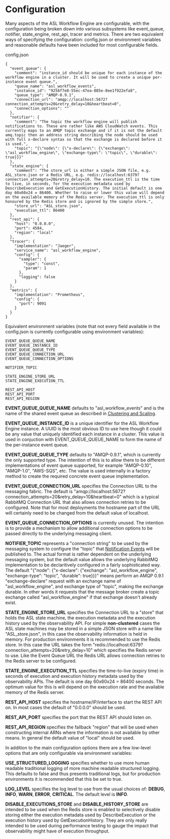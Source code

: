 # Configuration
Many aspects of the ASL Workflow Engine are configurable, with the configuration being broken down into various subsystems like event_queue, notifier, state_engine, rest_api, tracer and metrics. There are two equivalent ways of specifying the configuration: config.json or environment variables and reasonable defaults have been included for most configurable fields.

config.json
```
{
  "event_queue": {
    "comment": "instance_id should be unique for each instance of the workflow engine in a cluster. It will be used to create a unique per-instance event queue.",
    "queue_name": "asl_workflow_events",
    "instance_id": "9256f7e8-55ec-47ea-885e-8ee1f922efa8",
    "queue_type": "AMQP-0.9.1",
    "connection_url": "amqp://localhost:5672?connection_attempts=20&retry_delay=10&heartbeat=0",
    "connection_options": ""
  },
  "notifier": {
    "comment": "The topic the workflow engine will publish notifications to. These are rather like AWS CloudWatch events. This currently maps to an AMQP topic exchange and if it is not the default amq.topic then an address string describing the node should be used with full x-declare syntax so that the exchange is declared before it is used.",
    "topic": "{\"node\": {\"x-declare\": {\"exchange\": \"asl_workflow_engine\", \"exchange-type\": \"topic\", \"durable\": true}}}"
  },
  "state_engine": {
    "comment": "The store_url is either a simple JSON file, e.g. ASL_store.json or a Redis URL, e.g. redis://localhost:6379?connection_attempts=20&retry_delay=10. The execution_ttl is the time to live, in seconds, for the execution metadata used by DescribeExecution and GetExecutionHistory. The initial default is one day 60x60x24 = 86400. Whether to raise or lower this value will depend on the available memory of the Redis server. The execution_ttl is only honoured by the Redis store and is ignored by the simple store.",
    "store_url": "ASL_store.json",
    "execution_ttl": 86400
  },
  "rest_api": {
    "host": "0.0.0.0",
    "port": 4584,
    "region": "local"
  },
  "tracer": {
    "implementation": "Jaeger",
    "service_name": "asl_workflow_engine",
    "config": {
      "sampler": {
        "type": "const",
        "param": 1
      },
      "logging": false
    }
  },
  "metrics": {
    "implementation": "Prometheus",
    "config": {
      "port": 9091
    }
  }
}
```
Equivalent environment variables (note that not every field available in the config.json is currently configurable using environment variables):
```
EVENT_QUEUE_QUEUE_NAME
EVENT_QUEUE_INSTANCE_ID
EVENT_QUEUE_QUEUE_TYPE
EVENT_QUEUE_CONNECTION_URL
EVENT_QUEUE_CONNECTION_OPTIONS

NOTIFIER_TOPIC

STATE_ENGINE_STORE_URL
STATE_ENGINE_EXECUTION_TTL

REST_API_HOST
REST_API_PORT
REST_API_REGION
```
**EVENT_QUEUE_QUEUE_NAME** defaults to "asl_workflow_events" and is the name of the shared event queue as described in [Clustering and Scaling](clustering_and_scaling.md).

**EVENT_QUEUE_INSTANCE_ID** is a unique identifier for the ASL Workflow Engine instance. A UUID is the most obvious ID to use here though it could be any value that uniquely identified each instance in a cluster. This value is used in conjuction with EVENT_QUEUE_QUEUE_NAME to form the name of the per-instance event queue.

**EVENT_QUEUE_QUEUE_TYPE** defaults to "AMQP-0.9.1", which is currently the only supported type. The intention of this is to allow there to be different implementations of event queue supported, for example "AMQP-0.10", "AMQP-1.0", "AWS-SQS", etc. The value is used internally in a factory method to create the required concrete event queue implementation.

**EVENT_QUEUE_CONNECTION_URL** specifies the Connection URL to the messaging fabric. The default is "amqp://localhost:5672?connection_attempts=20&retry_delay=10&heartbeat=0" which is a typical RabbitMQ Connection URL that also allows connection retries to be configured. Note that for most deployments the hostname part of the URL will certainly need to be changed from the default value of localhost.

**EVENT_QUEUE_CONNECTION_OPTIONS** is currently unused. The intention is to provide a mechanism to allow additional connection options to be passed directly to the underlying messaging client.

**NOTIFIER_TOPIC** represents a "connection string" to be used by the messaging system to configure the "topic" that [Notification Events](notification_events.md) will be published to. The actual format is rather dependent on the underlying messaging system, but the default value allows the underlying RabbitMQ implementation to be declaritively configured in a fairly sophisticated way. The default "{\"node\": {\"x-declare\": {\"exchange\": \"asl_workflow_engine\", \"exchange-type\": \"topic\", \"durable\": true}}}" means perform an AMQP 0.9.1 "exchange-declare" request with an exchange name of "asl_workflow_engine", and exchange type of "topic", making the exchange durable. In other words it requests that the message broker create a topic exchange called "asl_workflow_engine" if that exchange doesn't already exist.

**STATE_ENGINE_STORE_URL** specifies the Connection URL to a "store" that holds the ASL state machine, the execution metadata and the execution history used by the observability API. For simple **non-clustered** cases the ASL state machines may be stored in a simple JSON store with a name like "ASL_store.json", in this case the observability information is held in memory. For production environments it is recommended to use the Redis store. In this case the URL takes the form "redis://localhost:6379?connection_attempts=20&retry_delay=10" which specifies the Redis server to use. Like the Event Queue URL the Redis URL allows connection retries to the Redis server to be configured.

**STATE_ENGINE_EXECUTION_TTL** specifies the time-to-live (expiry time) in seconds of execution and execution history metadata used by the observability APIs. The default is one day 60x60x24 = 86400 seconds. The optimum value for this is will depend on the execution rate and the available memory of the Redis server.

**REST_API_HOST** specifies the hostname/IP/interface to start the REST API on. In most cases the default of "0.0.0.0" should be used.

**REST_API_PORT** specifies the port that the REST API should listen on.

**REST_API_REGION** specifies the fallback "region" that will be used when constructing internal ARNs where the information is not available by other means. In general the default value of "local" should be used.

In addition to the main configuration options there are a few low-level options that are only configurable via environment variables:

**USE_STRUCTURED_LOGGING** specifies whether to use more human readable traditional logging of more machine readable structured logging. This defaults to false and thus presents traditional logs, but for production environments it is recommended that this be set to true.

**LOG_LEVEL** specifies the log level to use from the usual choices of: **DEBUG**, **INFO**, **WARN**, **ERROR**, **CRITICAL**. The default level is **INFO**.

**DISABLE_EXECUTIONS_STORE** and **DISABLE_HISTORY_STORE** are intended to be used when the Redis store is enabled to selectively disable storing either the execution metadata used by DescribeExecution or the execution history used by GetExecutionHistory. They are only really intended to be used during performance testing to gauge the impact that observability might have of execution throughput.
